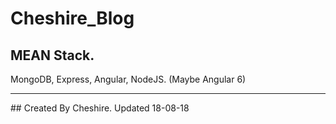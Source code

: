 # Cheshire_Blog

## MEAN Stack.
MongoDB, Express, Angular, NodeJS. (Maybe Angular 6)

<hr/>
## Created By Cheshire. Updated 18-08-18